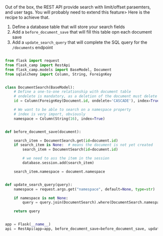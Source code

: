 Out of the box, the REST API provide search with limit/offset paraemters, and user tags. You will probably need to extend this feature> Here is the recipe to achieve that.

1. Define a database table that will store your search fields
2. Add a `before_document_save` that will fill this table opn each document save
3. Add a `update_search_query` that will complete the SQL query for the `/documents` endpoint


```python

from flask import request
from flask_camp import RestApi
from flask_camp.models import BaseModel, Document
from sqlalchemy import Column, String, ForeignKey


class DocumentSearch(BaseModel):
    # Define a one-to-one relationship with document table
    # ondelete is mandatory, as a deletion of the document must delete the search item
    id = Column(ForeignKey(Document.id, ondelete='CASCADE'), index=True, nullable=True, primary_key=True)

    # We want to be able to search on a namespace property
    # index is very import, obviously
    namespace = Column(String(16), index=True)


def before_document_save(document):

    search_item = DocumentSearch.get(id=document.id)
    if search_item is None:  # means the document is not yet created
        search_item = DocumentSearch(id=document.id)

        # we need to ass the item in the session
        database.session.add(search_item)

    search_item.namespace = document.namespace


def update_search_query(query):
    namespace = request.args.get("namespace", default=None, type=str)

    if namespace is not None:
        query = query.join(DocumentSearch).where(DocumentSearch.namespace == namespace)

    return query


app = Flask(__name__)
api = RestApi(app=app, before_document_save=before_document_save, update_search_query=update_search_query)
```
